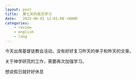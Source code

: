 ```yaml
---
layout: post
title:  第七天的英文学习
date:   2025-06-01 12:01:00 +0800
categories: 
    - review
    - english
    - lang
---
```


今天出席基督徒教会活动，没有好好复习昨天的单子和昨天的文章。

关于神学研究的工作，需要再次加强学习。

想说假日就好好休息